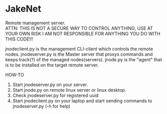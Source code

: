 # JakeNet
Remote management server.   
ATTN: THIS IS NOT A SECURE WAY TO CONTROL ANYTHING, USE AT YOUR OWN RISK
I AM NOT RESPONSIBLE FOR ANYTHING YOU DO WITH THIS CODE!!!

jnodeclient.py is the management CLI-client which controls the remote nodes.
jnodeserver.py is the Master server that proxys commands and keeps track(?) of the managed nodes(servers).
jnode.py is the "agent" that is to be installed on the target remote server.

HOW-TO

1. Start jnodeserver.py on your server.
2. Start jnode.py on remote linux server or linux desktop.
3. Check jnodeserver.py for registered uuid
4. Start jnodeclient.py on your laptop and start sending commands to jnodeserver.py (-h for help)


